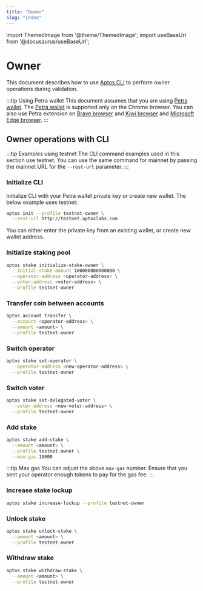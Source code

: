 ```yaml
---
title: "Owner"
slug: "index"
---
```


import ThemedImage from '@theme/ThemedImage';
import useBaseUrl from '@docusaurus/useBaseUrl';

# Owner

This document describes how to use [Aptos CLI](/docs/cli-tools/aptos-cli-tool/index.md) to perform owner operations during validation.

:::tip Using Petra wallet
This document assumes that you are using [Petra wallet](/docs/guides/install-petra-wallet.md). The [Petra wallet](/docs/guides/install-petra-wallet.md) is supported only on the Chrome browser. You can also use Petra extension on [Brave browser](https://brave.com/) and [Kiwi browser](https://kiwibrowser.com/) and [Microsoft Edge browser](https://www.microsoft.com/en-us/edge).
:::

## Owner operations with CLI

:::tip Examples using testnet
The CLI command examples used in this section use testnet. You can use the same command for mainnet by passing the mainnet URL for the `--rest-url` parameter.
:::

### Initialize CLI

Initialize CLI with your Petra wallet private key or create new wallet. The below example uses testnet:

```bash
aptos init --profile testnet-owner \
  --rest-url http://testnet.aptoslabs.com
```

You can either enter the private key from an existing wallet, or create new wallet address.

### Initialize staking pool

```bash
aptos stake initialize-stake-owner \
  --initial-stake-amount 100000000000000 \
  --operator-address <operator-address> \
  --voter-address <voter-address> \
  --profile testnet-owner
```

### Transfer coin between accounts

```bash
aptos account transfer \
  --account <operator-address> \
  --amount <amount> \
  --profile testnet-owner
```

### Switch operator

```bash
aptos stake set-operator \
  --operator-address <new-operator-address> \
  --profile testnet-owner
```

### Switch voter

```bash
aptos stake set-delegated-voter \
  --voter-address <new-voter-address> \
  --profile testnet-owner
```

### Add stake

```bash
aptos stake add-stake \
  --amount <amount> \
  --profile testnet-owner \
  --max-gas 10000
```

:::tip Max gas
You can adjust the above `max-gas` number. Ensure that you sent your operator enough tokens to pay for the gas fee.
:::

### Increase stake lockup

```bash
aptos stake increase-lockup --profile testnet-owner
```

### Unlock stake

```bash
aptos stake unlock-stake \
  --amount <amount> \
  --profile testnet-owner
```

### Withdraw stake

```bash
aptos stake withdraw-stake \
  --amount <amount> \
  --profile testnet-owner
```

